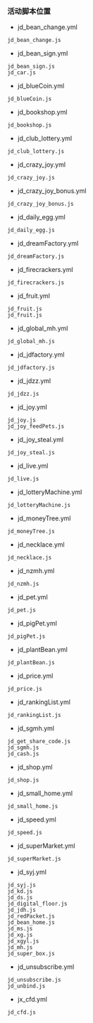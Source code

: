 ### 活动脚本位置
* jd_bean_change.yml
```
jd_bean_change.js
```
* jd_bean_sign.yml
```
jd_bean_sign.js
jd_car.js
```
* jd_blueCoin.yml
```
jd_blueCoin.js
```
* jd_bookshop.yml
```
jd_bookshop.js
```
* jd_club_lottery.yml
```
jd_club_lottery.js
```
* jd_crazy_joy.yml
```
jd_crazy_joy.js
```
* jd_crazy_joy_bonus.yml
```
jd_crazy_joy_bonus.js
```
* jd_daily_egg.yml
```
jd_daily_egg.js
```
* jd_dreamFactory.yml
```
jd_dreamFactory.js
```
* jd_firecrackers.yml
```
jd_firecrackers.js
```
* jd_fruit.yml
```
jd_fruit.js
jd_fruit.js
```
* jd_global_mh.yml
```
jd_global_mh.js
```
* jd_jdfactory.yml
```
jd_jdfactory.js
```
* jd_jdzz.yml
```
jd_jdzz.js
```
* jd_joy.yml
```
jd_joy.js
jd_joy_feedPets.js
```
* jd_joy_steal.yml
```
jd_joy_steal.js
```
* jd_live.yml
```
jd_live.js
```
* jd_lotteryMachine.yml
```
jd_lotteryMachine.js
```
* jd_moneyTree.yml
```
jd_moneyTree.js
```
* jd_necklace.yml
```
jd_necklace.js
```
* jd_nzmh.yml
```
jd_nzmh.js
```
* jd_pet.yml
```
jd_pet.js
```
* jd_pigPet.yml
```
jd_pigPet.js
```
* jd_plantBean.yml
```
jd_plantBean.js
```
* jd_price.yml
```
jd_price.js
```
* jd_rankingList.yml
```
jd_rankingList.js
```
* jd_sgmh.yml
```
jd_get_share_code.js
jd_sgmh.js
jd_cash.js
```
* jd_shop.yml
```
jd_shop.js
```
* jd_small_home.yml
```
jd_small_home.js
```
* jd_speed.yml
```
jd_speed.js
```
* jd_superMarket.yml
```
jd_superMarket.js
```
* jd_syj.yml
```
jd_syj.js
jd_kd.js
jd_ds.js
jd_digital_floor.js
jd_jdh.js
jd_redPacket.js
jd_bean_home.js
jd_ms.js
jd_xg.js
jd_xgyl.js
jd_mh.js
jd_super_box.js
```
* jd_unsubscribe.yml
```
jd_unsubscribe.js
jd_unbind.js
```
* jx_cfd.yml
```
jd_cfd.js
```
